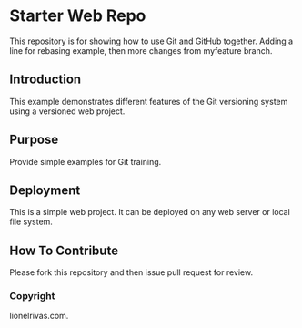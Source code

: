 # Starter Web Repo

This repository is for showing how to use Git and GitHub together.
Adding a line for rebasing example, then more changes from myfeature branch.

## Introduction

This example demonstrates different features of the Git
versioning system using a versioned web project.

## Purpose

Provide simple examples for Git training.

## Deployment

This is a simple web project. It can be deployed on any web server or local file system.

## How To Contribute

Please fork this repository and then issue pull request for review.

### Copyright 

lionelrivas.com.